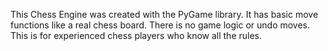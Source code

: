 This Chess Engine was created with the PyGame library. It has basic move functions like a real chess board. There is no game logic or undo moves. This is for experienced chess players who know all the rules. 
